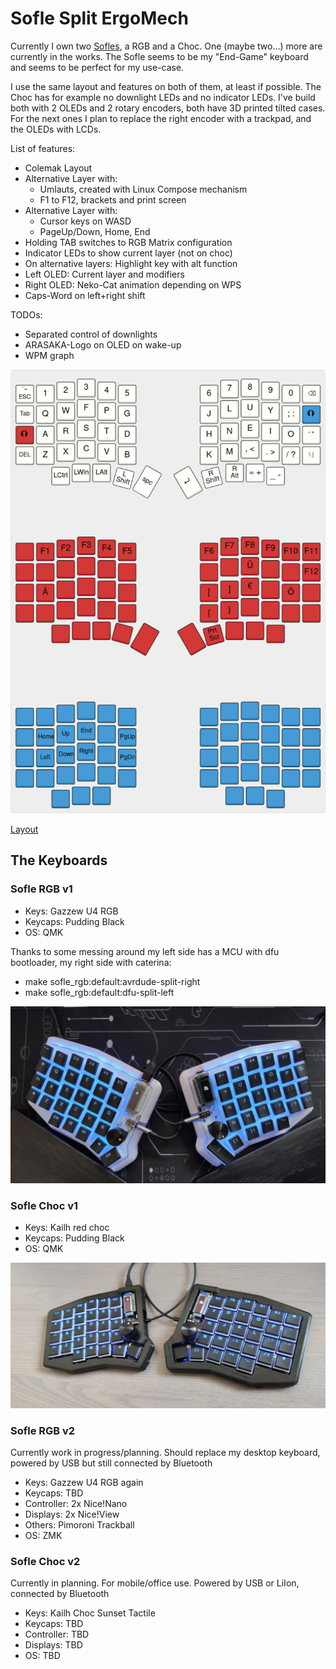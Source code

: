 # Sofle Split ErgoMech

Currently I own two [Sofles](https://josefadamcik.github.io/SofleKeyboard/), a RGB and a Choc. One (maybe two...) more are currently in the works. The Sofle seems to be my "End-Game" keyboard and seems to be perfect for my use-case.

I use the same layout and features on both of them, at least if possible. The Choc has for example no downlight LEDs and no indicator LEDs. I've build both with 2 OLEDs and 2 rotary encoders, both have 3D printed tilted cases. For the next ones I plan to replace the right encoder with a trackpad, and the OLEDs with LCDs.

List of features:

- Colemak Layout
- Alternative Layer with:
  - Umlauts, created with Linux Compose mechanism
  - F1 to F12, brackets and print screen
- Alternative Layer with:
  - Cursor keys on WASD
  - PageUp/Down, Home, End
- Holding TAB switches to RGB Matrix configuration
- Indicator LEDs to show current layer (not on choc)
- On alternative layers: Highlight key with alt function
- Left OLED: Current layer and modifiers
- Right OLED: Neko-Cat animation depending on WPS
- Caps-Word on left+right shift

TODOs:

- Separated control of downlights
- ARASAKA-Logo on OLED on wake-up
- WPM graph

![Sofle](soflekeyboard.jpg)

[Layout](http://www.keyboard-layout-editor.com/#/gists/1e62fbb4f1adce56eced4e547606cf52)

## The Keyboards

### Sofle RGB v1

- Keys: Gazzew U4 RGB
- Keycaps: Pudding Black
- OS: QMK
 
Thanks to some messing around my left side has a MCU with dfu bootloader, my right side with caterina:

- make sofle_rgb:default:avrdude-split-right
- make sofle_rgb:default:dfu-split-left

![SofleRGB](sofle_rgb.jpg)

### Sofle Choc v1

- Keys: Kailh red choc
- Keycaps: Pudding Black
- OS: QMK

![SofleChoc](sofle_choc.jpg)

### Sofle RGB v2

Currently work in progress/planning. Should replace my desktop keyboard, powered by USB but still connected by Bluetooth

- Keys: Gazzew U4 RGB again
- Keycaps: TBD
- Controller: 2x Nice!Nano
- Displays: 2x Nice!View
- Others: Pimoroni Trackball
- OS: ZMK

### Sofle Choc v2

Currently in planning. For mobile/office use. Powered by USB or LiIon, connected by Bluetooth

- Keys: Kailh Choc Sunset Tactile
- Keycaps: TBD
- Controller: TBD
- Displays: TBD
- OS: TBD
